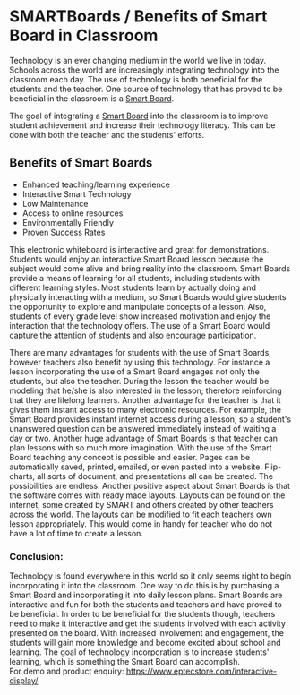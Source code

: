 <h1>SMARTBoards / Benefits of Smart Board in Classroom</h1>

Technology is an ever changing medium in the world we live in today. Schools across the world are increasingly integrating technology into the classroom each day. The use of technology is both beneficial for the students and the teacher. One source of technology that has proved to be beneficial in the classroom is a <a href="https://www.eptecstore.com/" target="_blank" rel="noopener">Smart Board</a>.

The goal of integrating a <a href="https://www.eptecstore.com/interactive-display/" target="_blank" rel="noopener">Smart Board</a> into the classroom is to improve student achievement and increase their technology literacy. This can be done with both the teacher and the students' efforts.

<h2>Benefits of Smart Boards</h2>
<ul>
 	<li>Enhanced teaching/learning experience</li>
 	<li>Interactive Smart Technology</li>
 	<li>Low Maintenance</li>
 	<li>Access to online resources</li>
 	<li>Environmentally Friendly</li>
 	<li>Proven Success Rates</li>
</ul>

This electronic whiteboard is interactive and great for demonstrations. Students would enjoy an interactive Smart Board lesson because the subject would come alive and bring reality into the classroom. Smart Boards provide a means of learning for all students, including students with different learning styles. Most students learn by actually doing and physically interacting with a medium, so Smart Boards would give students the opportunity to explore and manipulate concepts of a lesson. Also, students of every grade level show increased motivation and enjoy the interaction that the technology offers. The use of a Smart Board would capture the attention of students and also encourage participation.

There are many advantages for students with the use of Smart Boards, however teachers also benefit by using this technology. For instance a lesson incorporating the use of a Smart Board engages not only the students, but also the teacher. During the lesson the teacher would be modeling that he/she is also interested in the lesson; therefore reinforcing that they are lifelong learners. Another advantage for the teacher is that it gives them instant access to many electronic resources. For example, the Smart Board provides instant internet access during a lesson, so a student's unanswered question can be answered immediately instead of waiting a day or two. Another huge advantage of Smart Boards is that teacher can plan lessons with so much more imagination. With the use of the Smart Board teaching any concept is possible and easier. Pages can be automatically saved, printed, emailed, or even pasted into a website. Flip-charts, all sorts of document, and presentations all can be created. The possibilities are endless. Another positive aspect about Smart Boards is that the software comes with ready made layouts. Layouts can be found on the internet, some created by SMART and others created by other teachers across the world. The layouts can be modified to fit each teachers own lesson appropriately. This would come in handy for teacher who do not have a lot of time to create a lesson.
<h3>Conclusion:</h3>
Technology is found everywhere in this world so it only seems right to begin incorporating it into the classroom. One way to do this is by purchasing a Smart Board and incorporating it into daily lesson plans. Smart Boards are interactive and fun for both the students and teachers and have proved to be beneficial. In order to be beneficial for the students though, teachers need to make it interactive and get the students involved with each activity presented on the board. With increased involvement and engagement, the students will gain more knowledge and become excited about school and learning. The goal of technology incorporation is to increase students' learning, which is something the Smart Board can accomplish.
<br>
For demo and product enquiry: <a href="https://www.eptecstore.com/interactive-display/" target="_blank" rel="noopener">https://www.eptecstore.com/interactive-display/</a>
